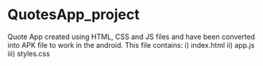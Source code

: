 # QuotesApp_project
Quote App created using HTML, CSS and JS files and have been converted into APK file to work in the android.
This file contains:
i) index.html
ii) app.js
iii) styles.css
